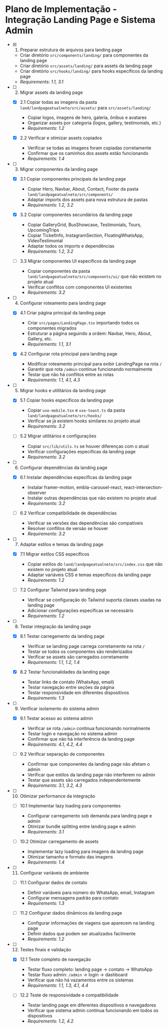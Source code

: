 # Plano de Implementação - Integração Landing Page e Sistema Admin

- [x] 1. Preparar estrutura de arquivos para landing page
  - Criar diretório `src/components/landing/` para componentes da landing page
  - Criar diretório `src/assets/landing/` para assets da landing page
  - Criar diretório `src/hooks/landing/` para hooks específicos da landing page
  - _Requirements: 1.1, 3.1_

- [ ] 2. Migrar assets da landing page
  - [x] 2.1 Copiar todas as imagens da pasta `land/landpageatualneto/src/assets/` para `src/assets/landing/`
    - Copiar logos, imagens de hero, galeria, ônibus e avatares
    - Organizar assets por categoria (logos, gallery, testimonials, etc.)
    - _Requirements: 1.2_

  - [x] 2.2 Verificar e otimizar assets copiados
    - Verificar se todas as imagens foram copiadas corretamente
    - Confirmar que os caminhos dos assets estão funcionando
    - _Requirements: 1.4_

- [ ] 3. Migrar componentes da landing page
  - [x] 3.1 Copiar componentes principais da landing page
    - Copiar Hero, Navbar, About, Contact, Footer da pasta `land/landpageatualneto/src/components/`
    - Adaptar imports dos assets para nova estrutura de pastas
    - _Requirements: 1.2, 3.2_

  - [x] 3.2 Copiar componentes secundários da landing page
    - Copiar GalleryGrid, BusShowcase, Testimonials, Tours, UpcomingTrips
    - Copiar TicketInfo, InstagramSection, FloatingWhatsApp, VideoTestimonial
    - Adaptar todos os imports e dependências
    - _Requirements: 1.2, 3.2_

  - [ ] 3.3 Migrar componentes UI específicos da landing page
    - Copiar componentes da pasta `land/landpageatualneto/src/components/ui/` que não existem no projeto atual
    - Verificar conflitos com componentes UI existentes
    - _Requirements: 3.2_

- [ ] 4. Configurar roteamento para landing page
  - [x] 4.1 Criar página principal da landing page
    - Criar `src/pages/LandingPage.tsx` importando todos os componentes migrados
    - Estruturar a página seguindo a ordem: Navbar, Hero, About, Gallery, etc.
    - _Requirements: 1.1, 3.1_

  - [x] 4.2 Configurar rota principal para landing page
    - Modificar roteamento principal para exibir LandingPage na rota `/`
    - Garantir que rota `/admin` continue funcionando normalmente
    - Testar que não há conflitos entre as rotas
    - _Requirements: 1.1, 4.1, 4.3_

- [ ] 5. Migrar hooks e utilitários da landing page
  - [x] 5.1 Copiar hooks específicos da landing page
    - Copiar `use-mobile.tsx` e `use-toast.ts` da pasta `land/landpageatualneto/src/hooks/`
    - Verificar se já existem hooks similares no projeto atual
    - _Requirements: 3.2_

  - [ ] 5.2 Migrar utilitários e configurações
    - Copiar `src/lib/utils.ts` se houver diferenças com o atual
    - Verificar configurações específicas da landing page
    - _Requirements: 3.2_

- [ ] 6. Configurar dependências da landing page
  - [x] 6.1 Instalar dependências específicas da landing page
    - Instalar framer-motion, embla-carousel-react, react-intersection-observer
    - Instalar outras dependências que não existem no projeto atual
    - _Requirements: 3.2_

  - [ ] 6.2 Verificar compatibilidade de dependências
    - Verificar se versões das dependências são compatíveis
    - Resolver conflitos de versão se houver
    - _Requirements: 3.2_

- [ ] 7. Adaptar estilos e temas da landing page
  - [x] 7.1 Migrar estilos CSS específicos
    - Copiar estilos do `land/landpageatualneto/src/index.css` que não existem no projeto atual
    - Adaptar variáveis CSS e temas específicos da landing page
    - _Requirements: 1.2_

  - [ ] 7.2 Configurar Tailwind para landing page
    - Verificar se configuração do Tailwind suporta classes usadas na landing page
    - Adicionar configurações específicas se necessário
    - _Requirements: 1.2_

- [ ] 8. Testar integração da landing page
  - [x] 8.1 Testar carregamento da landing page
    - Verificar se landing page carrega corretamente na rota `/`
    - Testar se todos os componentes são renderizados
    - Verificar se assets são carregados corretamente
    - _Requirements: 1.1, 1.2, 1.4_

  - [x] 8.2 Testar funcionalidades da landing page
    - Testar links de contato (WhatsApp, email)
    - Testar navegação entre seções da página
    - Testar responsividade em diferentes dispositivos
    - _Requirements: 1.3_

- [ ] 9. Verificar isolamento do sistema admin
  - [x] 9.1 Testar acesso ao sistema admin
    - Verificar se rota `/admin` continua funcionando normalmente
    - Testar login e navegação no sistema admin
    - Confirmar que não há interferência da landing page
    - _Requirements: 4.1, 4.2, 4.4_

  - [ ] 9.2 Verificar separação de componentes
    - Confirmar que componentes da landing page não afetam o admin
    - Verificar que estilos da landing page não interferem no admin
    - Testar que assets são carregados independentemente
    - _Requirements: 3.1, 3.2, 4.3_

- [ ] 10. Otimizar performance da integração
  - [ ] 10.1 Implementar lazy loading para componentes
    - Configurar carregamento sob demanda para landing page e admin
    - Otimizar bundle splitting entre landing page e admin
    - _Requirements: 3.1_

  - [ ] 10.2 Otimizar carregamento de assets
    - Implementar lazy loading para imagens da landing page
    - Otimizar tamanho e formato das imagens
    - _Requirements: 1.4_

- [ ] 11. Configurar variáveis de ambiente
  - [ ] 11.1 Configurar dados de contato
    - Definir variáveis para número do WhatsApp, email, Instagram
    - Configurar mensagens padrão para contato
    - _Requirements: 1.3_

  - [ ] 11.2 Configurar dados dinâmicos da landing page
    - Configurar informações de viagens que aparecem na landing page
    - Definir dados que podem ser atualizados facilmente
    - _Requirements: 1.2_

- [ ] 12. Testes finais e validação
  - [x] 12.1 Teste completo de navegação
    - Testar fluxo completo: landing page → contato → WhatsApp
    - Testar fluxo admin: `/admin` → login → dashboard
    - Verificar que não há vazamentos entre os sistemas
    - _Requirements: 1.1, 1.3, 4.1, 4.4_

  - [ ] 12.2 Teste de responsividade e compatibilidade
    - Testar landing page em diferentes dispositivos e navegadores
    - Verificar que sistema admin continua funcionando em todos os dispositivos
    - _Requirements: 1.2, 4.2_